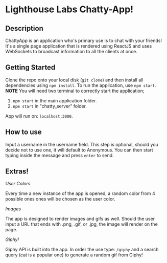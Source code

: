 Lighthouse Labs Chatty-App!
===========================

## Description

ChattyApp is an application who's primary use is to chat with your friends! It's a single page application that is rendered using ReactJS and uses WebSockets to broadcast information to all the clients at once.

## Getting Started

Clone the repo onto your local disk (`git clone`) and then install all dependencies using `npm install`. To run the application, use `npm start`. **NOTE** You will need two terminal to correctly start the application;
1. `npm start` in the main application folder.
2. `npm start` in "chatty_server" folder.

App will run on: `localhost:3000`.

## How to use

Input a username in the username field. This step is optional, should you decide not to use one, it will default to Anonymous. You can then start typing inside the message and press `enter` to send.

## Extras!

*User Colors*

Every time a new instance of the app is opened, a random color from 4 possible ones ones will be chosen as the user color.

*Images*

The app is designed to render images and gifs as well. Should the user input a URL that ends with .png, .gif, or .jpg, the image will render on the page.

*Giphy!*

Giphy API is built into the app. In order the use type: `/giphy` and a search query (cat is a popular one) to generate a random gif from Giphy!
